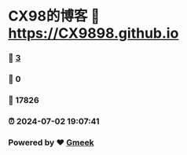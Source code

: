 # CX98的博客 :link: https://CX9898.github.io 
### :page_facing_up: [3](https://CX9898.github.io/tag.html) 
### :speech_balloon: 0 
### :hibiscus: 17826 
### :alarm_clock: 2024-07-02 19:07:41 
### Powered by :heart: [Gmeek](https://github.com/Meekdai/Gmeek)
